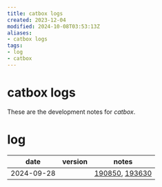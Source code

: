 ```yaml
---
title: catbox logs
created: 2023-12-04
modified: 2024-10-08T03:53:13Z
aliases:
- catbox logs
tags:
- log
- catbox
---
```


# catbox logs

These are the development notes for _catbox_.

# log

| date | version | notes |
|------|---------|-------|
| <span class="timestamp">2024-09-28</span> || [190850](../entries/20240928190850.md), [193630](../entries/20240928193630.md) |
